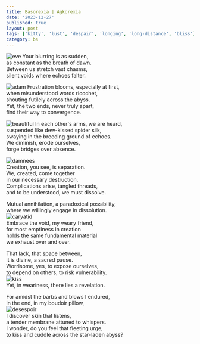 ```yaml
---
title: Basorexia | Agkorexia
date: '2023-12-27'
published: true
layout: post
tags: ['kitty', 'lust', 'despair', 'longing', 'long-distance', 'bliss']
category: bs
---
```


![eve](https://images.metmuseum.org/CRDImages/es/original/DP-13618-007.jpg)
Your blurring is as sudden,
<br>
as constant as the breath of dawn.
<br>
Between us stretch vast chasms,
<br>
silent voids where echoes falter.
<br>

![adam](https://images.metmuseum.org/CRDImages/es/original/DP242352.jpg)
Frustration blooms, especially at first,
<br>
when misunderstood words ricochet,
<br>
shouting futilely across the abyss.
<br>
Yet, the two ends, never truly apart,
<br>
find their way to convergence.
<br>

![beautiful](https://iiif.micr.io/okAVh/full/1200,/0/default.jpg)
In each other's arms, we are heard,
<br>
suspended like dew-kissed spider silk,
<br>
swaying in the breeding ground of echoes.
<br>
We diminish, erode ourselves,
<br>
forge bridges over absence.
<br>

![damnees](https://www.mediastorehouse.com/p/772/les-damnees-1885-1895-auguste-rodin-french-27070472.jpg.webp)
<br>
Creation, you see, is separation.
<br>
We, created, come together
<br>
in our necessary destruction.
<br>
Complications arise, tangled threads,
<br>
and to be understood, we must dissolve.
<br>

Mutual annihilation, a paradoxical possibility,
<br>
where we willingly engage in dissolution.
<br>
![caryatid](https://media.tate.org.uk/art/images/work/N/N05/N05955_10.jpg)
<br>
Embrace the void, my weary friend,
<br>
for most emptiness in creation
<br>
holds the same fundamental material
<br>
we exhaust over and over.
<br>

That lack, that space between,
<br>
it is divine, a sacred pause.
<br>
Worrisome, yes, to expose ourselves,
<br>
to depend on others, to risk vulnerability.
<br>
![kiss](https://media.tate.org.uk/art/images/work/N/N06/N06228_10.jpg)
<br>
Yet, in weariness, there lies a revelation.
<br>

For amidst the barbs and blows I endured,
<br>
in the end, in my boudoir pillow,
<br>
![desespoir](https://frenchart.umsl.edu/wp-content/uploads/2013/10/Rodin-Desespoir.jpg)
<br>
I discover skin that listens,
<br>
a tender membrane attuned to whispers.
<br>
I wonder, do you feel that fleeting urge,
<br>
to kiss and cuddle across the star-laden abyss?
<br>